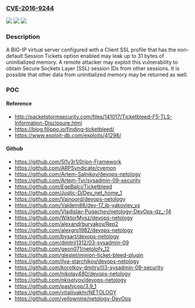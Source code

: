 ### [CVE-2016-9244](https://cve.mitre.org/cgi-bin/cvename.cgi?name=CVE-2016-9244)
![](https://img.shields.io/static/v1?label=Product&message=F5%20BIG-IP%20LTM%2C%20AAM%2C%20AFM%2C%20Analytics%2C%20APM%2C%20ASM%2C%20GTM%2C%20Link%20Controller%2C%20PEM%2C%20PSM&color=blue)
![](https://img.shields.io/static/v1?label=Version&message=n%2Fa&color=blue)
![](https://img.shields.io/static/v1?label=Vulnerability&message=TLS%20Session%20Ticket%20uninitialized%20memory%20leak&color=brighgreen)

### Description

A BIG-IP virtual server configured with a Client SSL profile that has the non-default Session Tickets option enabled may leak up to 31 bytes of uninitialized memory. A remote attacker may exploit this vulnerability to obtain Secure Sockets Layer (SSL) session IDs from other sessions. It is possible that other data from uninitialized memory may be returned as well.

### POC

#### Reference
- http://packetstormsecurity.com/files/141017/Ticketbleed-F5-TLS-Information-Disclosure.html
- https://blog.filippo.io/finding-ticketbleed/
- https://www.exploit-db.com/exploits/41298/

#### Github
- https://github.com/5l1v3r1/0rion-Framework
- https://github.com/ARPSyndicate/cvemon
- https://github.com/Artem-Salnikov/devops-netology
- https://github.com/Artem-Tvr/sysadmin-09-security
- https://github.com/EgeBalci/Ticketbleed
- https://github.com/Justic-D/Dev_net_home_1
- https://github.com/Vainoord/devops-netology
- https://github.com/Valdem88/dev-17_ib-yakovlev_vs
- https://github.com/Vladislav-Pugachev/netology-DevOps-dz_-14
- https://github.com/WiktorMysz/devops-netology
- https://github.com/alexandrburyakov/Rep2
- https://github.com/alexgro1982/devops-netology
- https://github.com/bysart/devops-netology
- https://github.com/dmitrii1312/03-sysadmin-09
- https://github.com/geon071/netolofy_12
- https://github.com/glestel/minion-ticket-bleed-plugin
- https://github.com/ilya-starchikov/devops-netology
- https://github.com/korotkov-dmitry/03-sysadmin-09-security
- https://github.com/nikolay480/devops-netology
- https://github.com/nkiselyov/devops-netology
- https://github.com/pashicop/3.9_1
- https://github.com/vitaliivakhr/NETOLOGY
- https://github.com/yellownine/netology-DevOps


